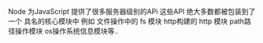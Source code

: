 Node 为JavaScript 提供了很多服务器级别的APi 这些API 绝大多数都被包装到了一个 具名的核心模块中 
例如 文件操作中的 fs 模块 http构建的 http 模块  path路径操作模块 os操作系统信息模块等..